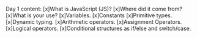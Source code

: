Day 1 content:
[x]What is JavaScript (JS)?
[x]Where did it come from?
[x]What is your use?
[x]Variables.
[x]Constants
[x]Primitive types.
[x]Dynamic typing.
[x]Arithmetic operators.
[x]Assignment Operators.
[x]Logical operators.
[x]Conditional structures as if/else and switch/case.
